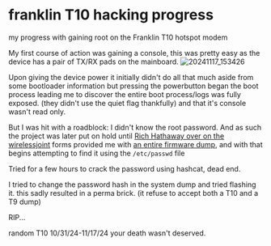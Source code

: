 # franklin T10 hacking progress
my progress with gaining root on the Franklin T10 hotspot modem

My first course of action was gaining a console, this was pretty easy as the device has a pair of TX/RX pads on the mainboard.
![20241117_153426](https://github.com/user-attachments/assets/c3fa280e-a0f4-4236-a063-065c39732ea7)

 
Upon giving the device power it initially didn't do all that much aside from some bootloader information but pressing the powerbutton began the boot process leading me to discover the entire boot process/logs was fully exposed. (they didn't use the quiet flag thankfully) and that it's console wasn't read only.

But I was hit with a roadblock: I didn't know the root password. And as such the project was later put on hold until [Rich Hathaway over on the wirelessjoint](https://wirelessjoint.com/viewtopic.php?t=4168) forms provided me with [an entire firmware dump](https://github.com/AverageJuliet/franklin-T10-hacking-progress/releases/tag/firmware), and with that begins attempting to find it using the `/etc/passwd` file

Tried for a few hours to crack the password using hashcat, dead end.


I tried to change the password hash in the system dump and tried flashing it. this sadly resulted in a perma brick. (it refuse to accept both a T10 and a T9 dump)

RIP...

random T10 10/31/24-11/17/24 your death wasn't deserved. 
